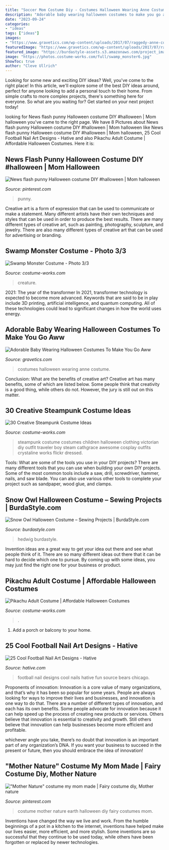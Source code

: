 ```yaml
---
title: "Soccer Mom Costume Diy - Costumes Halloween Wearing Anne Costume"
description: "Adorable baby wearing halloween costumes to make you go aww"
date: "2023-09-24"
categories:
- "ideas"
tags: ["ideas"]
images:
- "https://www.gravetics.com/wp-content/uploads/2017/07/raggedy-anne-costume.jpg"
featuredImage: "https://www.gravetics.com/wp-content/uploads/2017/07/raggedy-anne-costume.jpg"
featured_image: "https://burdastyle-assets.s3.amazonaws.com/project_images/assets/000/235/350/2011_costume_original.jpg?1320602427"
image: "https://photos.costume-works.com/full/swamp_monster6.jpg"
ShowToc: true
author: "Cleve Ullrich"
---
```



Looking for some new and exciting DIY ideas? Well, you've come to the right place! In this article, we'll explore some of the best DIY ideas around, perfect for anyone looking to add a personal touch to their home. From simple crafts to more complex projects, there's something here for everyone. So what are you waiting for? Get started on your next project today!

	

		
looking for News flash punny Halloween costume DIY #halloween | Mom halloween you've came to the right page. We have 8 Pictures about News flash punny Halloween costume DIY #halloween | Mom halloween like News flash punny Halloween costume DIY #halloween | Mom halloween, 25 Cool Football Nail Art Designs - Hative and also Pikachu Adult Costume | Affordable Halloween Costumes. Here it is:
		
    
## News Flash Punny Halloween Costume DIY #halloween | Mom Halloween

<img loading=lazy src="https://i.pinimg.com/736x/19/06/fa/1906faaf51381666f9e39c659ff39923.jpg" onerror="this.onerror=null;this.src='https://tse3.mm.bing.net/th?id=OIP.ZtsTtoaPHNVHCHmy-seTzwHaNJ&amp;pid=15.1';" alt="News flash punny Halloween costume DIY #halloween | Mom halloween">

_Source: pinterest.com_

>punny. 

	

Creative art is a form of expression that can be used to communicate or make a statement. Many different artists have their own techniques and styles that can be used in order to produce the best results. There are many different types of creative art, such as painting, photography, sculpture, and jewelry. There are also many different types of creative art that can be used for advertising or branding.

    
## Swamp Monster Costume - Photo 3/3

<img loading=lazy src="https://photos.costume-works.com/full/swamp_monster6.jpg" onerror="this.onerror=null;this.src='https://tse1.mm.bing.net/th?id=OIP.N9v1opmTOn2VwnyAkxx8RQHaJ4&amp;pid=15.1';" alt="Swamp Monster Costume - Photo 3/3">

_Source: costume-works.com_

>creature. 

	

2021: The year of the transformer
In 2021, transformer technology is expected to become more advanced. Keywords that are said to be in play include 3D printing, artificial intelligence, and quantum computing. All of these technologies could lead to significant changes in how the world uses energy.

    
## Adorable Baby Wearing Halloween Costumes To Make You Go Aww

<img loading=lazy src="https://www.gravetics.com/wp-content/uploads/2017/07/raggedy-anne-costume.jpg" onerror="this.onerror=null;this.src='https://tse4.mm.bing.net/th?id=OIP.eBqBQjFdWEFraha_YnD14gDHEs&amp;pid=15.1';" alt="Adorable Baby Wearing Halloween Costumes To Make You Go Aww">

_Source: gravetics.com_

>costumes halloween wearing anne costume. 

	

Conclusion: What are the benefits of creative art?
Creative art has many benefits, some of which are listed below. Some people think that creativity is a good thing, while others do not. However, the jury is still out on this matter.

    
## 30 Creative Steampunk Costume Ideas

<img loading=lazy src="https://photos.costume-works.com/gallery/steampunk-kids-costumes.jpg" onerror="this.onerror=null;this.src='https://tse3.mm.bing.net/th?id=OIP.RjTJbSLkCNfHKt5rsupsyQHaMh&amp;pid=15.1';" alt="30 Creative Steampunk Costume Ideas">

_Source: costume-works.com_

>steampunk costume costumes children halloween clothing victorian diy outfit traveler boy steam cathgrace awesome cosplay outfits crystaline works flickr dressed. 

	

Tools: What are some of the tools you use in your DIY projects?
There are many different tools that you can use when building your own DIY projects. Some of the most common tools include a saw, drill, screwdriver, hammer, nails, and saw blade. You can also use various other tools to complete your project such as sandpaper, wood glue, and clamps.

    
## Snow Owl Halloween Costume – Sewing Projects | BurdaStyle.com

<img loading=lazy src="https://burdastyle-assets.s3.amazonaws.com/project_images/assets/000/235/350/2011_costume_original.jpg?1320602427" onerror="this.onerror=null;this.src='https://tse2.mm.bing.net/th?id=OIP.PeB9UGfDZmySs5BDHRGCmwHaNL&amp;pid=15.1';" alt="Snow Owl Halloween Costume – Sewing Projects | BurdaStyle.com">

_Source: burdastyle.com_

>hedwig burdastyle. 

	

Invention ideas are a great way to get your idea out there and see what people think of it. There are so many different ideas out there that it can be hard to decide which one to pursue. By coming up with some ideas, you may just find the right one for your business or product.

    
## Pikachu Adult Costume | Affordable Halloween Costumes

<img loading=lazy src="https://photos.costume-works.com/full/pikachu2.jpg" onerror="this.onerror=null;this.src='https://tse2.mm.bing.net/th?id=OIP.Xqgof30OB_Nq8w1cIlKsEgHaKz&amp;pid=15.1';" alt="Pikachu Adult Costume | Affordable Halloween Costumes">

_Source: costume-works.com_

>. 

	

1. Add a porch or balcony to your home.

    
## 25 Cool Football Nail Art Designs - Hative

<img loading=lazy src="https://hative.com/wp-content/uploads/2014/11/football-nail-art-designs/19-cool-football-nail-art-designs.jpg" onerror="this.onerror=null;this.src='https://tse3.mm.bing.net/th?id=OIP.DLa1c7Ci-Zep6wDFLHjkEAHaJ4&amp;pid=15.1';" alt="25 Cool Football Nail Art Designs - Hative">

_Source: hative.com_

>football nail designs cool nails hative fun source bears chicago. 

	

Proponents of innovation:
Innovation is a core value of many organizations, and that’s why it has been so popular for some years. People are always looking for ways to improve their lives and businesses, and innovation is one way to do that. There are a number of different types of innovation, and each has its own benefits.
Some people advocate for innovation because it can help speed up the process of creating new products or services. Others believe that innovation is essential to creativity and growth. Still others believe that innovation can help businesses become more efficient and profitable.

 whichever angle you take, there’s no doubt that innovation is an important part of any organization’s DNA. If you want your business to succeed in the present or future, then you should embrace the idea of innovation!

    
## &quot;Mother Nature&quot; Costume My Mom Made | Fairy Costume Diy, Mother Nature

<img loading=lazy src="https://i.pinimg.com/originals/ba/b7/9c/bab79ccf73f43a0326fa6ddcf697c76d.jpg" onerror="this.onerror=null;this.src='https://tse4.mm.bing.net/th?id=OIP.M2_dnWMWt4fFBDt05XZUmQHaKH&amp;pid=15.1';" alt="&quot;Mother Nature&quot; costume my mom made | Fairy costume diy, Mother nature">

_Source: pinterest.com_

>costume mother nature earth halloween diy fairy costumes mom. 

	

Inventions have changed the way we live and work. From the humble beginnings of a pot in a kitchen to the internet, inventions have helped make our lives easier, more efficient, and more stylish. Some inventions are so successful that they continue to be used today, while others have been forgotten or replaced by newer technologies.

